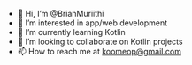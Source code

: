- 👋 Hi, I’m @BrianMuriithi
- 👀 I’m interested in app/web development
- 🌱 I’m currently learning Kotlin
- 💞️ I’m looking to collaborate on Kotlin projects
- 📫 How to reach me at koomeop@gmail.com

<!---
BrianMuriithi/BrianMuriithi is a ✨ special ✨ repository because its `README.md` (this file) appears on your GitHub profile.
You can click the Preview link to take a look at your changes.
--->
